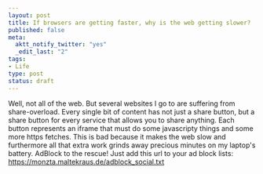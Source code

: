 ```yaml
--- 
layout: post
title: If browsers are getting faster, why is the web getting slower?
published: false
meta: 
  aktt_notify_twitter: "yes"
  _edit_last: "2"
tags: 
- Life
type: post
status: draft
---
```

Well, not all of the web. But several websites I go to are suffering from share-overload. Every single bit of content has not just a share button, but a share button for every service that allows you to share anything. Each button represents an iframe that must do some javascripty things and some more https fetches. This is bad because it makes the web slow and furthermore all that extra work grinds away precious minutes on my laptop's battery. AdBlock to the rescue! Just add this url to your ad block lists: https://monzta.maltekraus.de/adblock_social.txt 
